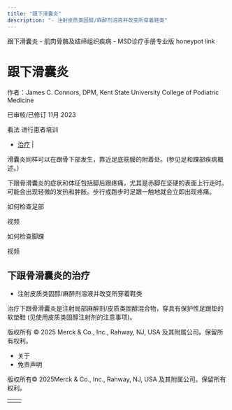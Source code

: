 ```yaml
---
title: "跟下滑囊炎"
description: "- 注射皮质类固醇/麻醉剂溶液并改变所穿着鞋类"
---
```


﻿跟下滑囊炎 \- 肌肉骨骼及结缔组织疾病 \- MSD诊疗手册专业版 honeypot link

# 跟下滑囊炎

作者：James C. Connors, DPM, Kent State University College of Podiatric Medicine

已审核/已修订 11月 2023

看法 进行患者培训

- [治疗](#治疗_v27854902_zh) \|

滑囊炎同样可以在跟骨下部发生，靠近足底筋膜的附着处。(参见足和踝部疾病概述。）

下跟骨滑囊炎的症状和体征包括脚后跟疼痛，尤其是赤脚在坚硬的表面上行走时。可能会出现轻微的发热和肿胀。步行或跑步时足跟一触地就会立即出现疼痛。

如何检查足部



视频

如何检查脚踝



视频

## 下跟骨滑囊炎的治疗

- 注射皮质类固醇/麻醉剂溶液并改变所穿着鞋类


治疗下跟骨滑囊炎是注射局部麻醉剂/皮质类固醇混合物，穿具有保护性足跟垫的软垫鞋 (见使用皮质类固醇注射剂的注意事项)。



版权所有 © 2025
Merck & Co., Inc., Rahway, NJ, USA 及其附属公司。保留所有权利。

- 关于
- 免责声明

版权所有© 2025Merck & Co., Inc., Rahway, NJ, USA 及其附属公司。保留所有权利。

|     |     |
| --- | --- |
|  |  |